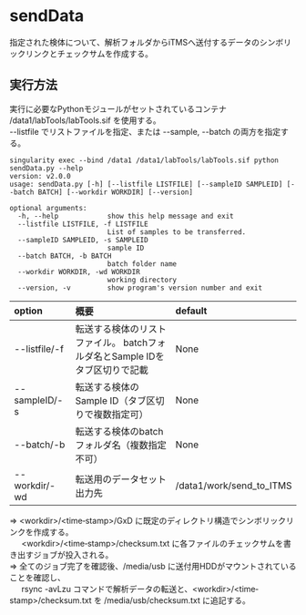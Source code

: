 # sendData
指定された検体について、解析フォルダからiTMSへ送付するデータのシンボリックリンクとチェックサムを作成する。

## 実行方法
実行に必要なPythonモジュールがセットされているコンテナ /data1/labTools/labTools.sif を使用する。\
--listfile でリストファイルを指定、または --sample, --batch の両方を指定する。
```
singularity exec --bind /data1 /data1/labTools/labTools.sif python sendData.py --help
version: v2.0.0
usage: sendData.py [-h] [--listfile LISTFILE] [--sampleID SAMPLEID] [--batch BATCH] [--workdir WORKDIR] [--version]

optional arguments:
  -h, --help            show this help message and exit
  --listfile LISTFILE, -f LISTFILE
                        List of samples to be transferred.
  --sampleID SAMPLEID, -s SAMPLEID
                        sample ID
  --batch BATCH, -b BATCH
                        batch folder name
  --workdir WORKDIR, -wd WORKDIR
                        working directory
  --version, -v         show program's version number and exit
```
| option       | 概要                                     |default         |
|:-------------|:-----------------------------------------|:---------------|
|--listfile/-f |転送する検体のリストファイル。 batchフォルダ名とSample IDをタブ区切りで記載 |None |
|--sampleID/-s |転送する検体のSample ID（タブ区切りで複数指定可）|None |
|--batch/-b    |転送する検体のbatchフォルダ名（複数指定不可）|None |
|--workdir/-wd |転送用のデータセット出力先 |/data1/work/send_to_ITMS |

⇒ \<workdir>/<time‐stamp>/GxD に既定のディレクトリ構造でシンボリックリンクを作成する。\
&ensp;&ensp;&ensp;\<workdir>/<time‐stamp>/checksum.txt に各ファイルのチェックサムを書き出すジョブが投入される。\
⇒ 全てのジョブ完了を確認後、/media/usb に送付用HDDがマウントされていることを確認し、\
&ensp;&ensp;&ensp;rsync -avLzu コマンドで解析データの転送と、\<workdir>/<time‐stamp>/checksum.txt を /media/usb/checksum.txt に追記する。
